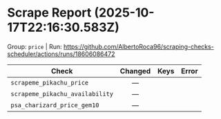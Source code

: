 # Scrape Report (2025-10-17T22:16:30.583Z)

Group: `price`  |  Run: https://github.com/AlbertoRoca96/scraping-checks-scheduler/actions/runs/18606086472

| Check | Changed | Keys | Error |
|---|:---:|:--|:--|
| `scrapeme_pikachu_price` | — |  |  |
| `scrapeme_pikachu_availability` | — |  |  |
| `psa_charizard_price_gem10` | — |  |  |
